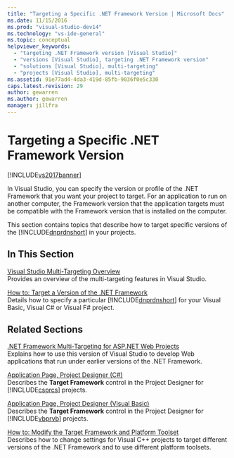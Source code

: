 ```yaml
---
title: "Targeting a Specific .NET Framework Version | Microsoft Docs"
ms.date: 11/15/2016
ms.prod: "visual-studio-dev14"
ms.technology: "vs-ide-general"
ms.topic: conceptual
helpviewer_keywords: 
  - "targeting .NET Framework version [Visual Studio]"
  - "versions [Visual Studio], targeting .NET Framework version"
  - "solutions [Visual Studio], multi-targeting"
  - "projects [Visual Studio], multi-targeting"
ms.assetid: 91e77ad4-4da3-419d-85fb-9036f0e5c330
caps.latest.revision: 29
author: gewarren
ms.author: gewarren
manager: jillfra
---
```

# Targeting a Specific .NET Framework Version
[!INCLUDE[vs2017banner](../includes/vs2017banner.md)]

In Visual Studio, you can specify the version or profile of the .NET Framework that you want your project to target. For an application to run on another computer, the Framework version that the application targets must be compatible with the Framework version that is installed on the computer.  
  
 This section contains topics that describe how to target specific versions of the [!INCLUDE[dnprdnshort](../includes/dnprdnshort-md.md)] in your projects.  
  
## In This Section  
 [Visual Studio Multi-Targeting Overview](../ide/visual-studio-multi-targeting-overview.md)  
 Provides an overview of the multi-targeting features in Visual Studio.  
  
 [How to: Target a Version of the .NET Framework](../ide/how-to-target-a-version-of-the-dotnet-framework.md)  
 Details how to specify a particular [!INCLUDE[dnprdnshort](../includes/dnprdnshort-md.md)] for your Visual Basic, Visual C# or Visual F# project.  
  
## Related Sections  
 [.NET Framework Multi-Targeting for ASP.NET Web Projects](http://msdn.microsoft.com/library/8b8145a9-62f6-4fc4-8a83-47b0487cbe76)  
 Explains how to use this version of Visual Studio to develop Web applications that run under earlier versions of the .NET Framework.  
  
 [Application Page, Project Designer (C#)](../ide/reference/application-page-project-designer-csharp.md)  
 Describes the **Target Framework** control in the Project Designer for [!INCLUDE[csprcs](../includes/csprcs-md.md)] projects.  
  
 [Application Page, Project Designer (Visual Basic)](../ide/reference/application-page-project-designer-visual-basic.md)  
 Describes the **Target Framework** control in the Project Designer for [!INCLUDE[vbprvb](../includes/vbprvb-md.md)] projects.  
  
 [How to: Modify the Target Framework and Platform Toolset](http://msdn.microsoft.com/library/031b1d54-e6e1-4da7-9868-3e75a87d9ffe)  
 Describes how to change settings for Visual C++ projects to target different versions of the .NET Framework and to use different platform toolsets.
